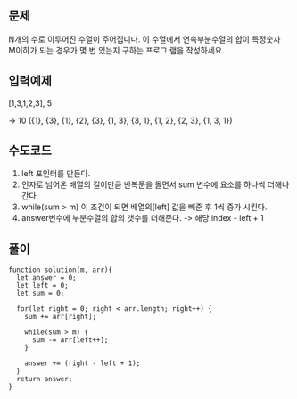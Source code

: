 ## 문제

N개의 수로 이루어진 수열이 주어집니다.
이 수열에서 연속부분수열의 합이 특정숫자 M이하가 되는 경우가 몇 번 있는지 구하는 프로그 램을 작성하세요.

## 입력예제

[1,3,1,2,3], 5

-> 10
({1}, {3}, {1}, {2}, {3}, {1, 3}, {3, 1}, {1, 2}, {2, 3}, {1, 3, 1})

## 수도코드

1. left 포인터를 만든다.
2. 인자로 넘어온 배열의 길이만큼 반복문을 돌면서 sum 변수에 요소를 하나씩 더해나간다.
3. while(sum > m) 이 조건이 되면 배열의[left] 값을 빼준 후 1씩 증가 시킨다.
4. answer변수에 부분수열의 합의 갯수를 더해준다. -> 해당 index - left + 1

## 풀이

```
function solution(m, arr){
  let answer = 0;
  let left = 0;
  let sum = 0;

  for(let right = 0; right < arr.length; right++) {
    sum += arr[right];

    while(sum > m) {
      sum -= arr[left++];
    }

    answer += (right - left + 1);
  }
  return answer;
}
```
